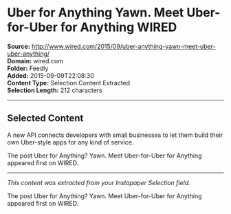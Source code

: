 # Uber for Anything Yawn. Meet Uber-for-Uber for Anything WIRED

**Source:** http://www.wired.com/2015/09/uber-anything-yawn-meet-uber-uber-anything/  
**Domain:** wired.com  
**Folder:** Feedly  
**Added:** 2015-09-09T22:08:30  
**Content Type:** Selection Content Extracted  
**Selection Length:** 212 characters  


---

## Selected Content

A new API connects developers with small businesses to let them build their own Uber-style apps for any kind of service.

The post Uber for Anything? Yawn. Meet Uber-for-Uber for Anything appeared first on WIRED.

---

*This content was extracted from your Instapaper Selection field.*

The post Uber for Anything? Yawn. Meet Uber-for-Uber for Anything appeared first on WIRED.
